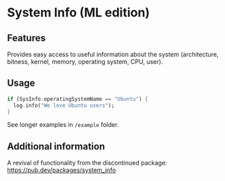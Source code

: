 # System Info (ML edition)

## Features

Provides easy access to useful information about the system (architecture, bitness, kernel, memory, operating system, CPU, user).

## Usage

```dart
if (SysInfo.operatingSystemName == "Ubuntu") {
  log.info("We love Ubuntu users");
}
```

See longer examples in `/example` folder. 

## Additional information

A revival of functionality from the discontinued package: https://pub.dev/packages/system_info
